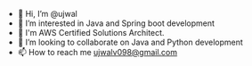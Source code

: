 - 👋 Hi, I’m @ujwal
- 👀 I’m interested in Java and Spring boot development
- 🌱 I'm AWS Certified Solutions Architect.
- 💞️ I’m looking to collaborate on Java and Python development
- 📫 How to reach me ujwalv098@gmail.com

<!---
usv240/usv240 is a ✨ special ✨ repository because its `README.md` (this file) appears on your GitHub profile.
You can click the Preview link to take a look at your changes.
--->

